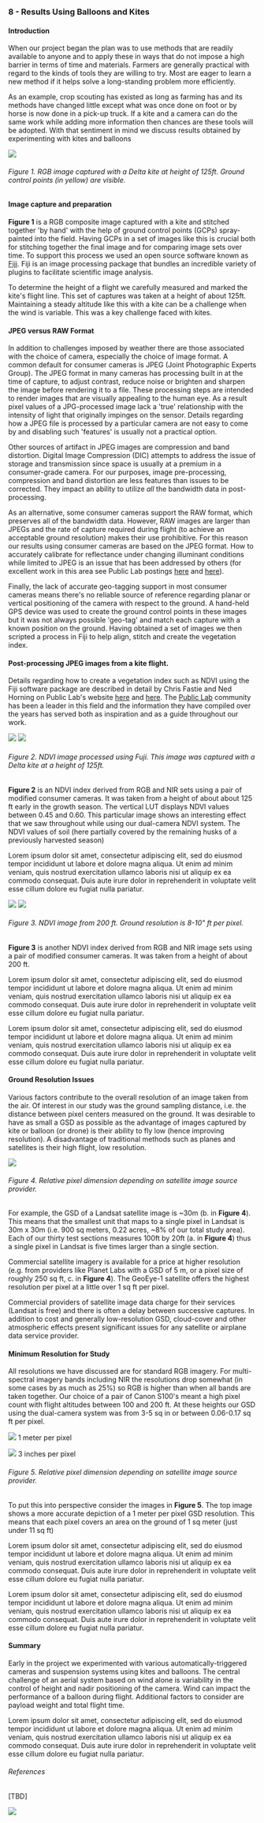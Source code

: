 ### 8 - Results Using Balloons and Kites

#### Introduction

When our project began the plan was to use methods that are readily available to anyone and to apply these in 
ways that do not impose a high barrier in terms of time and materials. Farmers are generally practical with regard to the 
kinds of tools they are willing to try. Most are eager to learn a new method if it helps solve 
a long-standing problem more efficiently. 

As an example, crop scouting has existed as long as farming has and its methods 
have changed little except what was once done on foot or by horse is now done in a pick-up truck. If a kite and a camera 
can do the same work while adding more information then chances are these tools will be adopted. With that sentiment in 
mind we discuss results obtained by experimenting with kites and balloons

![](img/kite_image_rgb.png)
###### Figure 1. RGB image captured with a Delta kite at height of 125ft. Ground control points (in yellow) are visible.

#### Image capture and preparation

__Figure 1__ is a RGB composite image captured with a kite and stitched together 'by hand' with the help of ground control points (GCPs) 
spray-painted into the field. Having GCPs in a set of images like this is crucial both for stitching together the final 
image and for comparing image sets over time. To support this process we used an open source software known as 
[Fiji](https://fiji.sc/). Fiji is an image processing package that bundles an incredible variety of plugins to facilitate 
scientific image analysis.  

To determine the height of a flight we carefully measured and marked the kite's flight line. This set of 
captures was taken at a height of about 125ft. Maintaining a steady altitude like this with a kite can be a challenge when the 
wind is variable. This was a key challenge faced with kites. 

#### JPEG versus RAW Format

In addition to challenges imposed by weather there are those associated with the choice of camera, especially the choice of 
image format. A common default for consumer cameras is JPEG (Joint Photographic Experts Group). The JPEG format in many cameras 
has processing built in at the time of capture, to adjust contrast, reduce noise or brighten and sharpen the image before 
rendering it to a file. These processing steps are intended to render images that are visually appealing 
to the human eye. As a result pixel values of a JPG-processed image lack a 'true' relationship with the intensity of light 
that originally impinges on the sensor. Details regarding how a JPEG file is processed by a particular camera are not easy 
to come by and disabling such 'features' is usually not a practical option.

Other sources of artifact in JPEG images are compression and band distortion. Digital Image 
Compression (DIC) attempts to address the issue of storage and transmission since space is usually at a premium in a consumer-grade 
camera. For our purposes, image pre-processing, compression and band distortion are less features than issues to be corrected. 
They impact an ability to utilize _all_ the bandwidth data in post-processing.

As an alternative, some consumer cameras support the RAW format, which preserves all of the bandwidth data. However, RAW images are larger 
than JPEGs and the rate of capture required during flight (to achieve an acceptable ground resolution) makes their
use prohibitive. For this reason our results using consumer cameras are based on the JPEG format. How to accurately calibrate for reflectance 
under changing illuminant conditions while limited to JPEG is an issue that has been addressed by others (for excellent
work in this area see Public Lab postings [here](https://publiclab.org/notes/nedhorning/07-10-2014/using-a-raw-image-to-calibrate-a-jpeg-image)
and [here](https://publiclab.org/notes/nedhorning/06-30-2015/automating-ndvi-calibration)). 

Finally, the lack of accurate geo-tagging support in most consumer cameras means there's no reliable source of reference regarding planar or 
vertical positioning of the camera with respect to the ground. A hand-held GPS device was used to create the ground
control points in these images but it was not always possible 'geo-tag' and match each capture with a known position 
on the ground. Having obtained a set of images we then scripted a process in Fiji to help align, stitch and create the vegetation index.  
   
#### Post-processing JPEG images from a kite flight.
Details regarding how to create a vegetation index such as NDVI using the Fiji software package are described in detail by Chris Fastie
and Ned Horning on Public Lab's website [here](https://publiclab.org/wiki/photo-monitoring-plugin) and 
[here](https://publiclab.org/notes/nedhorning/5-31-2012/registering-and-processing-photos-acquired-two-cameras). 
The [Public Lab](https://publiclab.org/) community has been a leader in this field and the information they have compiled 
over the years has served both as inspiration and as a guide throughout our work. 

![](img/2016_0513_122_rgb.jpg)
![](img/2016_0513_122_ndvi.jpg)
###### Figure 2. NDVI image processed using Fuji. This image was captured with a Delta kite at a height of 125ft.
__Figure 2__ is an NDVI index derived from RGB and NIR sets using a pair of modified consumer cameras. It was taken 
from a height of about about 125 ft early in the growth season. The vertical LUT displays NDVI values between 0.45 and 0.60. 
This particular image shows an interesting effect that we saw throughout while using our dual-camera NDVI system. The NDVI 
values of soil (here partially covered by the remaining husks of a previously harvested season)

Lorem ipsum dolor sit amet, consectetur adipiscing elit, sed do eiusmod tempor incididunt ut labore et dolore magna aliqua. Ut enim ad minim veniam, quis nostrud exercitation ullamco laboris nisi ut aliquip ex ea commodo consequat. Duis aute irure dolor in reprehenderit in voluptate velit esse cillum dolore eu fugiat nulla pariatur.

![](img/2016_0513_141_rgb.jpg)
![](img/2016_0513_168_ndvi_color.jpg)
###### Figure 3. NDVI image from 200 ft. Ground resolution is 8-10" ft per pixel.
__Figure 3__ is another NDVI index derived from RGB and NIR image sets using a pair of modified consumer cameras. It was taken 
from a height of about 200 ft.   

Lorem ipsum dolor sit amet, consectetur adipiscing elit, sed do eiusmod tempor incididunt ut labore et dolore magna aliqua. Ut enim ad minim veniam, quis nostrud exercitation ullamco laboris nisi ut aliquip ex ea commodo consequat. Duis aute irure dolor in reprehenderit in voluptate velit esse cillum dolore eu fugiat nulla pariatur.

Lorem ipsum dolor sit amet, consectetur adipiscing elit, sed do eiusmod tempor incididunt ut labore et dolore magna aliqua. Ut enim ad minim veniam, quis nostrud exercitation ullamco laboris nisi ut aliquip ex ea commodo consequat. Duis aute irure dolor in reprehenderit in voluptate velit esse cillum dolore eu fugiat nulla pariatur.

#### Ground Resolution Issues

Various factors contribute to the overall resolution of an image taken from the air. Of interest in our study 
was the ground sampling distance, i.e. the distance between pixel centers measured on the ground. It was desirable 
to have as small a GSD as possible as the advantage of images captured by kite or balloon (or drone) is their ability to 
fly low (hence improving resolution). A disadvantage of traditional methods such as planes and satellites 
is their high flight, low resolution.  

![](img/pixel-sizes.png)
###### Figure 4. Relative pixel dimension depending on satellite image source provider.

For example, the GSD of a Landsat satellite image is ~30m (b. in __Figure 4__). This means that the smallest unit that maps to a single pixel 
in Landsat is 30m x 30m (i.e. 900 sq meters, 0.22 acres, ~8% of our total study area). Each of our thirty test sections 
measures 100ft by 20ft (a. in __Figure 4__) thus a single pixel in Landsat is five times larger than a single section. 

Commercial satellite imagery is available for a price at higher resolution (e.g. from providers like Planet Labs with a 
GSD of 5 m, or a pixel size of roughly 250 sq ft, c. in __Figure 4__). The GeoEye-1 satellite offers the highest resolution per pixel at a little 
over 1 sq ft per pixel.

Commercial providers of satellite image data charge for their services (Landsat is free) and there is often a delay 
between successive captures. In addition to cost and generally low-resolution GSD, cloud-cover and other atmospheric effects present significant issues for 
any satellite or airplane data service provider. 

#### Minimum Resolution for Study

All resolutions we have discussed are for standard RGB imagery. For multi-spectral imagery bands including NIR 
the resolutions drop somewhat (in some cases by as much as 25%) so RGB is higher than when all bands are taken together. 
Our choice of a pair of Canon S100's meant a high pixel count with flight altitudes between 100 and 200 ft. At these heights 
our GSD using the dual-camera system was from 3-5 sq in or between 0.06-0.17 sq ft per pixel.

![](img/1m-resolution.png)
1 meter per pixel

![](img/3in-resolution.png)
3 inches per pixel
###### Figure 5. Relative pixel dimension depending on satellite image source provider.

To put this into perspective consider the images in __Figure 5__. The top image shows a more accurate depiction of a 1 meter
per pixel GSD resolution. This means that each pixel covers an area on the ground of 1 sq meter (just under 11 sq ft) 

Lorem ipsum dolor sit amet, consectetur adipiscing elit, sed do eiusmod tempor incididunt ut labore et dolore magna aliqua. Ut enim ad minim veniam, quis nostrud exercitation ullamco laboris nisi ut aliquip ex ea commodo consequat. Duis aute irure dolor in reprehenderit in voluptate velit esse cillum dolore eu fugiat nulla pariatur.

Lorem ipsum dolor sit amet, consectetur adipiscing elit, sed do eiusmod tempor incididunt ut labore et dolore magna aliqua. Ut enim ad minim veniam, quis nostrud exercitation ullamco laboris nisi ut aliquip ex ea commodo consequat. Duis aute irure dolor in reprehenderit in voluptate velit esse cillum dolore eu fugiat nulla pariatur.

#### Summary

Early in the project we experimented with various automatically-triggered cameras and suspension systems 
using kites and balloons. The central challenge of an aerial system based on wind alone is variability in the 
control of height and nadir positioning of the camera. Wind can impact the performance of a balloon during flight. 
Additional factors to consider are payload weight and total flight time. 

Lorem ipsum dolor sit amet, consectetur adipiscing elit, sed do eiusmod tempor incididunt ut labore et dolore magna aliqua. Ut enim ad minim veniam, quis nostrud exercitation ullamco laboris nisi ut aliquip ex ea commodo consequat. Duis aute irure dolor in reprehenderit in voluptate velit esse cillum dolore eu fugiat nulla pariatur.

###### References

[TBD]

![](img/farmera.png) 